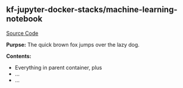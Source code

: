 ## kf-jupyter-docker-stacks/machine-learning-notebook

[Source Code](https://git.puma.corp.telstra.com/tail/notebook-images/kf-jupyter-docker-stacks/tree/master/machine-learning-notebook)

**Purpse:** The quick brown fox jumps over the lazy dog.

**Contents:**
* Everything in parent container, plus
* ...
* ...
